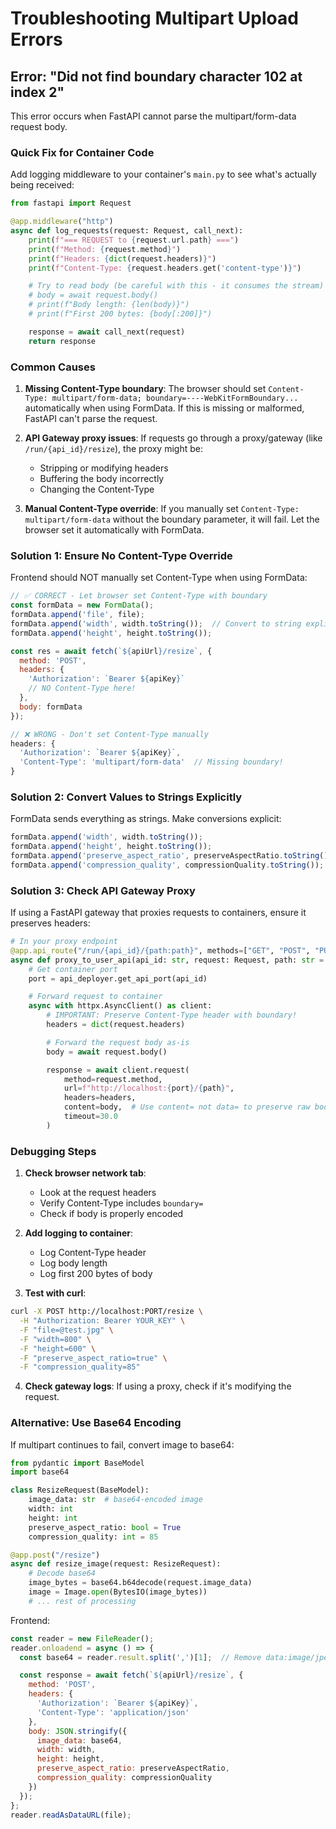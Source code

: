 # Troubleshooting Multipart Upload Errors

## Error: "Did not find boundary character 102 at index 2"

This error occurs when FastAPI cannot parse the multipart/form-data request body.

### Quick Fix for Container Code

Add logging middleware to your container's `main.py` to see what's actually being received:

```python
from fastapi import Request

@app.middleware("http")
async def log_requests(request: Request, call_next):
    print(f"=== REQUEST to {request.url.path} ===")
    print(f"Method: {request.method}")
    print(f"Headers: {dict(request.headers)}")
    print(f"Content-Type: {request.headers.get('content-type')}")

    # Try to read body (be careful with this - it consumes the stream)
    # body = await request.body()
    # print(f"Body length: {len(body)}")
    # print(f"First 200 bytes: {body[:200]}")

    response = await call_next(request)
    return response
```

### Common Causes

1. **Missing Content-Type boundary**: The browser should set `Content-Type: multipart/form-data; boundary=----WebKitFormBoundary...` automatically when using FormData. If this is missing or malformed, FastAPI can't parse the request.

2. **API Gateway proxy issues**: If requests go through a proxy/gateway (like `/run/{api_id}/resize`), the proxy might be:
   - Stripping or modifying headers
   - Buffering the body incorrectly
   - Changing the Content-Type

3. **Manual Content-Type override**: If you manually set `Content-Type: multipart/form-data` without the boundary parameter, it will fail. Let the browser set it automatically with FormData.

### Solution 1: Ensure No Content-Type Override

Frontend should NOT manually set Content-Type when using FormData:

```javascript
// ✅ CORRECT - Let browser set Content-Type with boundary
const formData = new FormData();
formData.append('file', file);
formData.append('width', width.toString());  // Convert to string explicitly
formData.append('height', height.toString());

const res = await fetch(`${apiUrl}/resize`, {
  method: 'POST',
  headers: {
    'Authorization': `Bearer ${apiKey}`
    // NO Content-Type here!
  },
  body: formData
});
```

```javascript
// ❌ WRONG - Don't set Content-Type manually
headers: {
  'Authorization': `Bearer ${apiKey}`,
  'Content-Type': 'multipart/form-data'  // Missing boundary!
}
```

### Solution 2: Convert Values to Strings Explicitly

FormData sends everything as strings. Make conversions explicit:

```javascript
formData.append('width', width.toString());
formData.append('height', height.toString());
formData.append('preserve_aspect_ratio', preserveAspectRatio.toString());
formData.append('compression_quality', compressionQuality.toString());
```

### Solution 3: Check API Gateway Proxy

If using a FastAPI gateway that proxies requests to containers, ensure it preserves headers:

```python
# In your proxy endpoint
@app.api_route("/run/{api_id}/{path:path}", methods=["GET", "POST", "PUT", "DELETE", "PATCH"])
async def proxy_to_user_api(api_id: str, request: Request, path: str = ""):
    # Get container port
    port = api_deployer.get_api_port(api_id)

    # Forward request to container
    async with httpx.AsyncClient() as client:
        # IMPORTANT: Preserve Content-Type header with boundary!
        headers = dict(request.headers)

        # Forward the request body as-is
        body = await request.body()

        response = await client.request(
            method=request.method,
            url=f"http://localhost:{port}/{path}",
            headers=headers,
            content=body,  # Use content= not data= to preserve raw body
            timeout=30.0
        )
```

### Debugging Steps

1. **Check browser network tab**:
   - Look at the request headers
   - Verify Content-Type includes `boundary=`
   - Check if body is properly encoded

2. **Add logging to container**:
   - Log Content-Type header
   - Log body length
   - Log first 200 bytes of body

3. **Test with curl**:
```bash
curl -X POST http://localhost:PORT/resize \
  -H "Authorization: Bearer YOUR_KEY" \
  -F "file=@test.jpg" \
  -F "width=800" \
  -F "height=600" \
  -F "preserve_aspect_ratio=true" \
  -F "compression_quality=85"
```

4. **Check gateway logs**: If using a proxy, check if it's modifying the request.

### Alternative: Use Base64 Encoding

If multipart continues to fail, convert image to base64:

```python
from pydantic import BaseModel
import base64

class ResizeRequest(BaseModel):
    image_data: str  # base64-encoded image
    width: int
    height: int
    preserve_aspect_ratio: bool = True
    compression_quality: int = 85

@app.post("/resize")
async def resize_image(request: ResizeRequest):
    # Decode base64
    image_bytes = base64.b64decode(request.image_data)
    image = Image.open(BytesIO(image_bytes))
    # ... rest of processing
```

Frontend:
```javascript
const reader = new FileReader();
reader.onloadend = async () => {
  const base64 = reader.result.split(',')[1];  // Remove data:image/jpeg;base64,

  const response = await fetch(`${apiUrl}/resize`, {
    method: 'POST',
    headers: {
      'Authorization': `Bearer ${apiKey}`,
      'Content-Type': 'application/json'
    },
    body: JSON.stringify({
      image_data: base64,
      width: width,
      height: height,
      preserve_aspect_ratio: preserveAspectRatio,
      compression_quality: compressionQuality
    })
  });
};
reader.readAsDataURL(file);
```
